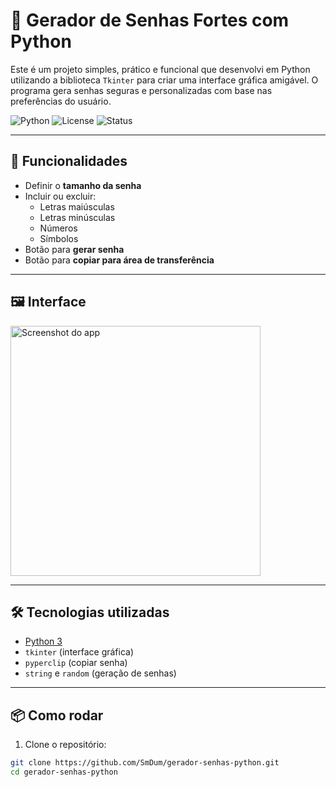 # 🔐 Gerador de Senhas Fortes com Python

Este é um projeto simples, prático e funcional que desenvolvi em Python utilizando a biblioteca `Tkinter` para criar uma interface gráfica amigável. O programa gera senhas seguras e personalizadas com base nas preferências do usuário.

![Python](https://img.shields.io/badge/Python-3.10-blue?logo=python)
![License](https://img.shields.io/badge/license-MIT-green)
![Status](https://img.shields.io/badge/status-Concluído-brightgreen)

---

## 🚀 Funcionalidades

- Definir o **tamanho da senha**
- Incluir ou excluir:
  - Letras maiúsculas
  - Letras minúsculas
  - Números
  - Símbolos
- Botão para **gerar senha**
- Botão para **copiar para área de transferência**

---

## 🖼️ Interface

<img src="imagem.png" alt="Screenshot do app" width="400">

---

## 🛠️ Tecnologias utilizadas

- [Python 3](https://www.python.org/)
- `tkinter` (interface gráfica)
- `pyperclip` (copiar senha)
- `string` e `random` (geração de senhas)

---

## 📦 Como rodar

1. Clone o repositório:
```bash
git clone https://github.com/SmDum/gerador-senhas-python.git
cd gerador-senhas-python
